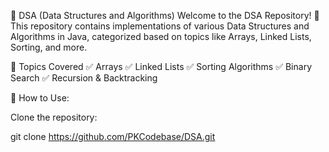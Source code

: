 📌 DSA (Data Structures and Algorithms)
Welcome to the DSA Repository! 🚀 This repository contains implementations of various Data Structures and Algorithms in Java, categorized based on topics like Arrays, Linked Lists, Sorting, and more.

📌 Topics Covered
✅ Arrays
✅ Linked Lists
✅ Sorting Algorithms
✅ Binary Search
✅ Recursion & Backtracking


🚀 How to Use:

Clone the repository:

git clone https://github.com/PKCodebase/DSA.git

